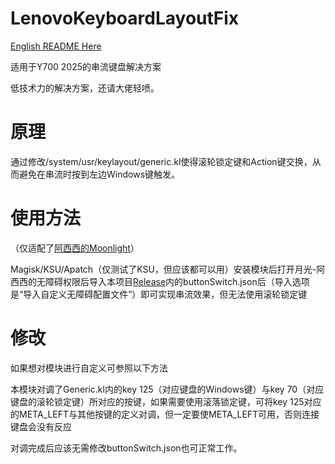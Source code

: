 # LenovoKeyboardLayoutFix

[English README Here](https://github.com/long45343/LenovoKeyboardLayoutFix/blob/main/README_EN.md)

适用于Y700 2025的串流键盘解决方案

低技术力的解决方案，还请大佬轻喷。

# 原理

通过修改/system/usr/keylayout/generic.kl使得滚轮锁定键和Action键交换，从而避免在串流时按到左边Windows键触发。

# 使用方法

（仅适配了[阿西西的Moonlight](https://github.com/Axixi2233/moonlight-android)）

Magisk/KSU/Apatch（仅测试了KSU，但应该都可以用）安装模块后打开月光-阿西西的无障碍权限后导入本项目[Release](https://github.com/long45343/LenovoKeyboardLayoutFix/releases)内的buttonSwitch.json后（导入选项是“导入自定义无障碍配置文件”）即可实现串流效果，但无法使用滚轮锁定键

# 修改

如果想对模块进行自定义可参照以下方法

本模块对调了Generic.kl内的key 125（对应键盘的Windows键）与key 70（对应键盘的滚轮锁定键）所对应的按键，如果需要使用滚落锁定键，可将key 125对应的META_LEFT与其他按键的定义对调，但一定要使META_LEFT可用，否则连接键盘会没有反应

对调完成后应该无需修改buttonSwitch.json也可正常工作。

